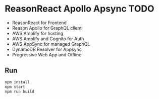 # ReasonReact Apollo Apsync TODO
- ReasonReact for Frontend
- Reason Apollo for GraphQL client
- AWS Amplify for hosting
- AWS Amplify and Cognito for Auth
- AWS AppSync for managed GraphQL
- DynamoDB Resolver for Appsync
- Progressive Web App and Offline

## Run

```sh
npm install
npm start
npm run build
```
